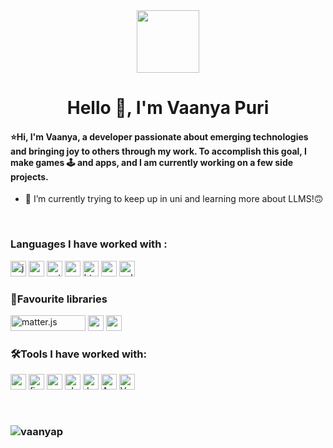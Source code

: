 <div id="header" align="center">
  <img src="https://media.giphy.com/media/M9gbBd9nbDrOTu1Mqx/giphy.gif" width="100"/>
</div>
<h1 align="center">Hello 👋, I'm Vaanya Puri</h1>
<h4 align="left">⭐️Hi, I'm Vaanya, a developer passionate about emerging technologies and bringing joy to others through my work. To accomplish this goal, I make games 🕹 and apps, and I am currently working on a few side projects.</h4>

- 🌱 I’m currently trying to keep up in uni and learning more about LLMS!🙃

<br>


<h3 align="left">Languages I have worked with :</h3>
<p align="left">
 
<img src="https://img.shields.io/badge/-JavaScript-black?logo=javascript&logoColor=yellow&style=flat" alt="javascript" height="25"/> 
<img src="https://img.shields.io/badge/React_Native-20232A?style=for-the-badge&logo=react&logoColor=61DAFB" alt="reactnative" height="25"/> 
<img src="https://img.shields.io/badge/-Python-yellow?logo=python&logoColor=blue&style=flat" alt="python" height="25"/> 
<img src="https://img.shields.io/badge/Arduino-00979D?style=for-the-badge&logo=Arduino&logoColor=white" alt="arduino" height="25"/>  
<img src="https://img.shields.io/badge/-HTML5-orange?logo=html5&logoColor=#E34F26&style=flat" alt="html5" height="25"/>
<img src="https://img.shields.io/badge/-CSS3-blue?logo=css3&logoColor=#1572B6&style=flat" alt="css3" height="25"/> 
<img src="https://img.shields.io/badge/-C++-f54997?logo=cplusplus&logoColor=#1572B6&style=flat" alt="cplusplus" height="25"/> 
  
</p>
 </p>
 
 
<h3 align = "left"> 🌟Favourite libraries </h3>
<p align="left">
<img width="120" height = "25" alt="matter.js" src="https://user-images.githubusercontent.com/71617367/158858426-62ee1674-8817-4eac-8fc1-1ad5217bab09.png">
<img height="25" alt="npm" src="https://img.shields.io/badge/-npm-white?logo=npm&logoColor=red&style=flat">
<img height="25" alt="pandas" src="https://img.shields.io/badge/Pandas-2C2D72?style=for-the-badge&logo=pandas&logoColor=white">


</p>
 
<h3 align = "left" > 🛠Tools I have worked with: </h3>
<p align="left">
<img src="https://img.shields.io/badge/Microsoft_Access-A4373A?style=for-the-badge&logo=microsoft-access&logoColor=white" alt="access" height="25"/> 
<img src="https://img.shields.io/badge/firebase-ffca28?style=for-the-badge&logo=firebase&logoColor=black" alt="firebase" height="25"/> 
   <img src="https://img.shields.io/badge/-VS%20Code-007ACC?logo=visual%20studio%20code&logoColor=#31A8FF&style=flat" alt= "vscode" height="25"/>
 <img src="https://img.shields.io/badge/-Photoshop-white?logo=adobe%20photoshop&logoColor=#31A8FF&style=flat" alt="photoshop" height="25"/> 
  <img src ="https://camo.githubusercontent.com/75251632e9c74475dfb9c8a4f17b34792226384fe87ff456cb8603b4e94a15bf/68747470733a2f2f696d672e736869656c64732e696f2f62616467652f4a7570797465722d4633373632362e7376673f267374796c653d666f722d7468652d6261646765266c6f676f3d4a757079746572266c6f676f436f6c6f723d7768697465" alt = "Jupyter" height= "25">
  <img src = "https://camo.githubusercontent.com/c2800672ad04fe21e9c464eadf19e4528d580d9165b2c685fa3eb8f547620c40/68747470733a2f2f696d672e736869656c64732e696f2f62616467652f636f6e64612d333432423032392e7376673f267374796c653d666f722d7468652d6261646765266c6f676f3d616e61636f6e6461266c6f676f436f6c6f723d7768697465" alt = "Anaconda" height ="25">
  <img src = "https://img.shields.io/badge/VMware-231f20?style=for-the-badge&logo=VMware&logoColor=white" alt = "VMWare" height ="25">
  
 
 

 </p>
  
<br>
<h3 align="center">
  <img align="left" src="https://github-readme-stats.vercel.app/api?username=vaanyap&show_icons=true&theme=radical" alt ="vaanyap">  
</h3>






